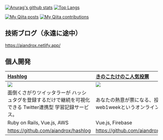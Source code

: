 [![Anurag's github stats](https://github-readme-stats.vercel.app/api?username=aiandrox&count_private=true&show_icons=true&theme=dracula)](https://github.com/anuraghazra/github-readme-stats)
[![Top Langs](https://github-readme-stats.vercel.app/api/top-langs/?username=aiandrox&layout=compact&theme=dracula)](https://github.com/anuraghazra/github-readme-stats)


[![My Qiita posts](https://qiita-badge.apiapi.app/s/aiandrox/posts.svg)](http://qiita.com/aiandrox)
[![My Qiita contributions](https://qiita-badge.apiapi.app/s/aiandrox/contributions.svg)](http://qiita.com/aiandrox)


## 技術ブログ（永遠に途中）  
https://aiandrox.netlify.app/

## 個人開発


| [Hashlog](https://hashlog.work) | [きのこたけのこ人気投票](https://like-ranking.web.app) | [ひきこもりのいちにち](https://aiandrox.github.io/hikikomori_oneday/) |
| :---------- | :-------- | :----------|
| <img src="https://github.com/aiandrox/portfolio_site/blob/master/static/images/showcase/hashlog.png"> | <img src="https://github.com/aiandrox/portfolio_site/blob/master/static/images/showcase/kinokotakenoko.png"> | <img src="https://github.com/aiandrox/portfolio_site/blob/master/static/images/showcase/hikikomori.png"> |
| 面倒くさがりツイッタラーが ハッシュタグを登録するだけで継続を可視化できる Twitter連携型 学習記録サービス。 | あなたの熱意が票になる、投票し放題の人気投票。<br>web1weekというオンラインハッカソンの参加作品   | 家で一日を過ごす育成ゲームのようなもの。<br>web1weekというオンラインハッカソンの参加作品 |
| Ruby on Rails, Vue.js, AWS  | Vue.js, Firebase | Vue.js |
| https://github.com/aiandrox/hashlog | https://github.com/aiandrox/kinokotakenoko_rank | https://github.com/aiandrox/hikikomori_oneday |
